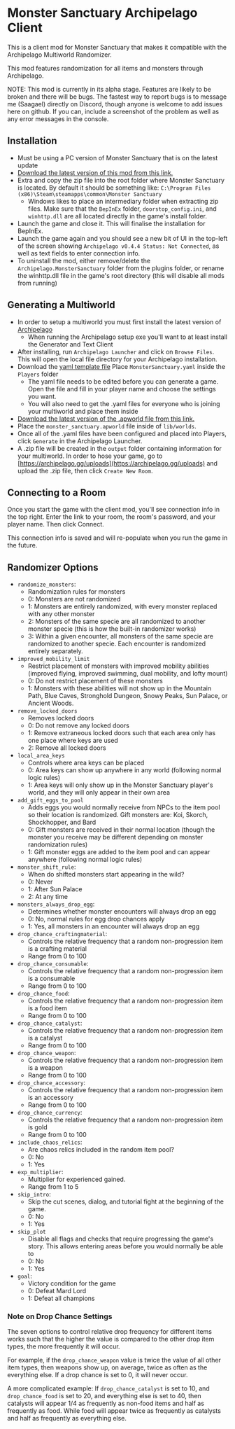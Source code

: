 # Monster Sanctuary Archipelago Client
This is a client mod for Monster Sanctuary that makes it compatible with the Archipelago Multiworld Randomizer.

This mod features randomization for all items and monsters through Archipelago.

NOTE: This mod is currently in its alpha stage. Features are likely to be broken and there will be bugs. The fastest way to report bugs is to message me (Saagael) directly on Discord, though anyone is welcome to add issues here on github. If you can, include a screenshot of the problem as well as any error messages in the console.

## Installation
- Must be using a PC version of Monster Sanctuary that is on the latest update
- [Download the latest version of this mod from this link.](https://github.com/Gtaray/archipelago-monstersanctuary/releases/latest/download/Monster_Sanctuary_Mod.zip)
- Extra and copy the zip file into the root folder where Monster Sanctuary is located. By default it should be something like:
`C:\Program Files (x86)\Steam\steamapps\common\Monster Sanctuary`
	- Windows likes to place an intermediary folder when extracting zip files. Make sure that the `BepInEx` folder, `doorstop_config.ini`, and `winhttp.dll` are all located directly in the game's install folder.
- Launch the game and close it. This will finalise the installation for BepInEx.
- Launch the game again and you should see a new bit of UI in the top-left of the screen showing `Archipelago v0.4.4 Status: Not Connected`, as well as text fields to enter connection info.
- To uninstall the mod, either remove/delete the `Archipelago.MonsterSanctuary` folder from the plugins folder, or rename the winhttp.dll file in the game's root directory (this will disable all mods from running)

## Generating a Multiworld
- In order to setup a multiworld you must first install the latest version of [Archipelago](https://github.com/ArchipelagoMW/Archipelago/releases/tag/0.4.3)
	- When running the Archipelago setup exe you'll want to at least install the Generator and Text Client
- After installing, run `Archipelago Launcher` and click on `Browse Files`. This will open the local file directory for your Archipelago installation.
- Download the [yaml template file](https://github.com/Gtaray/archipelago-monstersanctuary/releases/latest/download/MonsterSanctuary.yaml) Place `MonsterSanctuary.yaml` inside the `Players` folder
	- The yaml file needs to be edited before you can generate a game. Open the file and fill in your player name and choose the settings you want.
	- You will also need to get the .yaml files for everyone who is joining your multiworld and place them inside
- [Download the latest version of the .apworld file from this link.](https://github.com/Gtaray/archipelago-monstersanctuary/releases/latest/download/monster_sanctuary.apworld)
- Place the `monster_sanctuary.apworld` file inside of `lib/worlds`. 
- Once all of the .yaml files have been configured and placed into Players, click `Generate` in the Archipelago Launcher.
- A .zip file will be created in the `output` folder containing information for your multiworld. In order to hose your game, go to [https://archipelago.gg/uploads](https://archipelago.gg/uploads) and upload the .zip file, then click `Create New Room`.

## Connecting to a Room
Once you start the game with the client mod, you'll see connection info in the top right. Enter the link to your room, the room's password, and your player name. Then click Connect.

This connection info is saved and will re-populate when you run the game in the future.

## Randomizer Options
- `randomize_monsters`: 
	- Randomization rules for monsters
	- 0: Monsters are not randomized
	- 1: Monsters are entirely randomized, with every monster replaced with any other monster
	- 2: Monsters of the same specie are all randomized to another monster specie (this is how the built-in randomizer works)
 	- 3: Within a given encounter, all monsters of the same specie are randomized to another specie. Each encounter is randomized entirely separately.
- `improved_mobility_limit`
	- Restrict placement of monsters with improved mobility abilities (improved flying, improved swimming, dual mobility, and lofty mount)
 	- 0: Do not restrict placement of these monsters
  	- 1: Monsters with these abilities will not show up in the Mountain Path, Blue Caves, Stronghold Dungeon, Snowy Peaks, Sun Palace, or Ancient Woods.
- `remove_locked_doors`
	- Removes locked doors
 	- 0: Do not remove any locked doors
  	- 1: Remove extraneous locked doors such that each area only has one place where keys are used
  	- 2: Remove all locked doors
- `local_area_keys`
	- Controls where area keys can be placed
 	- 0: Area keys can show up anywhere in any world (following normal logic rules)
  	- 1: Area keys will only show up in the Monster Sanctuary player's world, and they will only appear in their own area
- `add_gift_eggs_to_pool`
	- Adds eggs you would normally receive from NPCs to the item pool so their location is randomized. Gift monsters are: Koi, Skorch, Shockhopper, and Bard
 	- 0: Gift monsters are received in their normal location (though the monster you receive may be different depending on monster randomization rules)
  	- 1: Gift monster eggs are added to the item pool and can appear anywhere (following normal logic rules)
- `monster_shift_rule`:
	- When do shifted monsters start appearing in the wild?
	- 0: Never
	- 1: After Sun Palace
	- 2: At any time
- `monsters_always_drop_egg`:
	- Determines whether monster encounters will always drop an egg
	- 0: No, normal rules for egg drop chances apply
	- 1: Yes, all monsters in an encounter will always drop an egg
- `drop_chance_craftingmaterial`:
	- Controls the relative frequency that a random non-progression item is a crafting material
	- Range from 0 to 100
- `drop_chance_consumable`:
	- Controls the relative frequency that a random non-progression item is a consumable
	- Range from 0 to 100
- `drop_chance_food`:
	- Controls the relative frequency that a random non-progression item is a food item
	- Range from 0 to 100
- `drop_chance_catalyst`:
	- Controls the relative frequency that a random non-progression item is a catalyst
	- Range from 0 to 100
- `drop_chance_weapon`:
	- Controls the relative frequency that a random non-progression item is a weapon
	- Range from 0 to 100
- `drop_chance_accessory`:
	- Controls the relative frequency that a random non-progression item is an accessory
	- Range from 0 to 100
- `drop_chance_currency`:
	- Controls the relative frequency that a random non-progression item is gold
	- Range from 0 to 100
- `include_chaos_relics`:
	- Are chaos relics included in the random item pool?
	- 0: No
	- 1: Yes
- `exp_multiplier`:
	- Multiplier for experienced gained.
	- Range from 1 to 5
 - `skip_intro`:
	- Skip the cut scenes, dialog, and tutorial fight at the beginning of the game.
 	- 0: No
  	- 1: Yes
- `skip_plot`
	- Disable all flags and checks that require progressing the game's story. This allows entering areas before you would normally be able to
 	- 0: No
  	- 1: Yes
- `goal`:
	- Victory condition for the game
	- 0: Defeat Mard Lord
	- 1: Defeat all champions

### Note on Drop Chance Settings
The seven options to control relative drop frequency for different items works such that the higher the value is compared to the other drop item types, the more frequently it will occur.

For example, if the `drop_chance_weapon` value is twice the value of all other item types, then weapons show up, on average, twice as often as the everything else. If a drop chance is set to 0, it will never occur.

A more complicated example: If `drop_chance_catalyst` is set to 10, and `drop_chance_food` is set to 20, and everything else is set to 40, then catalysts will appear 1/4 as frequently as non-food items and half as frequently as food. While food will appear twice as frequently as catalysts and half as frequently as everything else.
